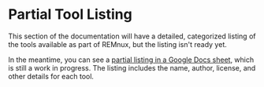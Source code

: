 # Partial Tool Listing

This section of the documentation will have a detailed, categorized listing of the tools available as part of REMnux, but the listing isn't ready yet.

In the meantime, you can see a [partial listing in a Google Docs sheet](https://docs.google.com/spreadsheets/d/1B6JKUqOoYH-d6Q2BBMZSLQyC5i8N9vmPu0Vn3x0bhVc/edit?usp=sharing), which is still a work in progress. The listing includes the name, author, license, and other details for each tool.

